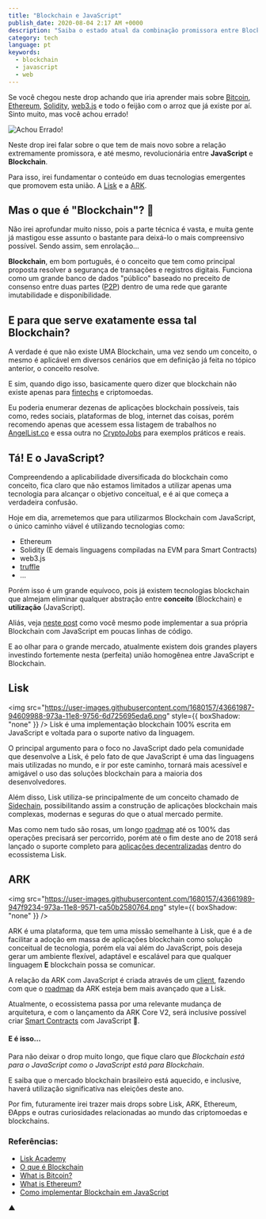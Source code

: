 ```yaml
---
title: "Blockchain e JavaScript"
publish_date: 2020-08-04 2:17 AM +0000
description: "Saiba o estado atual da combinação promissora entre Blockchain e JavaScript."
category: tech
language: pt
keywords:
  - blockchain
  - javascript
  - web
---
```


Se você chegou neste drop achando que iria aprender mais sobre [Bitcoin](https://pt.wikipedia.org/wiki/Bitcoin), [Ethereum](https://www.ethereum.org/), [Solidity](https://en.wikipedia.org/wiki/Solidity), [web3.js](https://github.com/ethereum/web3.js/) e todo o feijão com o arroz que já existe por aí. Sinto muito, mas você achou errado!

![Achou Errado!](https://user-images.githubusercontent.com/1680157/43661914-56307034-973a-11e8-96e1-b18a3b23508d.jpg)

Neste drop irei falar sobre o que tem de mais novo sobre a relação extremamente promissora, e até mesmo, revolucionária entre **JavaScript** e **Blockchain**.

Para isso, irei fundamentar o conteúdo em duas tecnologias emergentes que promovem esta união. A [Lisk](https://lisk.io/) e a [ARK](https://ark.io/).

## Mas o que é "Blockchain"? 🤯

Não irei aprofundar muito nisso, pois a parte técnica é vasta, e muita gente já mastigou esse assunto o bastante para deixá-lo o mais compreensivo possível. Sendo assim, sem enrolação...

**Blockchain**, em bom português, é o conceito que tem como principal proposta resolver a segurança de transações e registros digitais. Funciona como um grande banco de dados "público" baseado no preceito de consenso entre duas partes ([P2P](https://pt.wikipedia.org/wiki/Peer-to-peer)) dentro de uma rede que garante imutabilidade e disponibilidade.

## E para que serve exatamente essa tal Blockchain?

A verdade é que não existe UMA Blockchain, uma vez sendo um conceito, o mesmo é aplicável em diversos cenários que em definição já feita no tópico anterior, o conceito resolve.

E sim, quando digo isso, basicamente quero dizer que blockchain não existe apenas para [fintechs](https://pt.wikipedia.org/wiki/Fintech) e criptomoedas.

Eu poderia enumerar dezenas de aplicações blockchain possíveis, tais como, redes sociais, plataformas de blog, internet das coisas, porém recomendo apenas que acessem essa listagem de trabalhos no [AngelList.co](https://angel.co/jobs#find/f!%7B%22keywords%22%3A%5B%22blockchain%22%5D%2C%22remote%22%3Atrue%7D) e essa outra no [CryptoJobs](https://crypto.jobs/) para exemplos práticos e reais.

## Tá! E o JavaScript?

Compreendendo a aplicabilidade diversificada do blockchain como conceito, fica claro que não estamos limitados a utilizar apenas uma tecnologia para alcançar o objetivo conceitual, e é ai que começa a verdadeira confusão.

Hoje em dia, arremetemos que para utilizarmos Blockchain com JavaScript, o único caminho viável é utilizando tecnologias como:

- Ethereum
- Solidity (E demais linguagens compiladas na EVM para Smart Contracts)
- web3.js
- [truffle](https://github.com/trufflesuite/truffle)
- ...

Porém isso é um grande equívoco, pois já existem tecnologias blockchain que almejam eliminar qualquer abstração entre **conceito** (Blockchain) e **utilização** (JavaScript).

Aliás, veja [neste post](https://medium.com/digitalcrafts/programming-blockchain-in-javascript-8051cab272da) como você mesmo pode implementar a sua própria Blockchain com JavaScript em poucas linhas de código.

E ao olhar para o grande mercado, atualmente existem dois grandes players investindo fortemente nesta (perfeita) união homogênea entre JavaScript e Blockchain.

## Lisk

<img
  src="https://user-images.githubusercontent.com/1680157/43661987-94609988-973a-11e8-9756-6d725695eda6.png"
  style={{ boxShadow: "none" }}
/>
Lisk é uma implementação blockchain 100% escrita em JavaScript e voltada para o suporte
nativo da linguagem.

O principal argumento para o foco no JavaScript dado pela comunidade que desenvolve a Lisk, é pelo fato de que JavaScript é uma das linguagens mais utilizadas no mundo, e ir por este caminho, tornará mais acessível e amigável o uso das soluções blockchain para a maioria dos desenvolvedores.

Além disso, Lisk utiliza-se principalmente de um conceito chamado de [Sidechain](https://pt.wikipedia.org/wiki/Sidechain), possibilitando assim a construção de aplicações blockchain mais complexas, modernas e seguras do que o atual mercado permite.

Mas como nem tudo são rosas, um longo [roadmap](https://www.reddit.com/r/Lisk/comments/7fe4ux/lisk_development_roadmap/) até os 100% das operações precisará ser percorrido, porém até o fim deste ano de 2018 será lançado o suporte completo para [aplicações decentralizadas](https://livecoins.com.br/o-que-sao-dapps-e-qual-sua-importancia/) dentro do ecossistema Lisk.

## ARK

<img
  src="https://user-images.githubusercontent.com/1680157/43661989-947f9234-973a-11e8-9571-ca50b2580764.png"
  style={{ boxShadow: "none" }}
/>

ARK é uma plataforma, que tem uma missão semelhante à Lisk, que é a de facilitar a adoção em massa de aplicações blockchain como solução conceitual de tecnologia, porém ela vai além do JavaScript, pois deseja gerar um ambiente flexível, adaptável e escalável para que qualquer linguagem **E** blockchain possa se comunicar.

A relação da ARK com JavaScript é criada através de um [client](https://github.com/ARKEcosystem/ark-js), fazendo com que o [roadmap](https://ark.io/roadmap) da ARK esteja bem mais avançado que a Lisk.

Atualmente, o ecossistema passa por uma relevante mudança de arquitetura, e com o lançamento da ARK Core V2, será inclusive possível criar [Smart Contracts](https://en.wikipedia.org/wiki/Smart_contract) com JavaScript 🤩.

#### E é isso...

Para não deixar o drop muito longo, que fique claro que _Blockchain está para o JavaScript como o JavaScript está para Blockchain_.

E saiba que o mercado blockchain brasileiro está aquecido, e inclusive, haverá utilização significativa nas eleições deste ano.

Por fim, futuramente irei trazer mais drops sobre Lisk, ARK, Ethereum, ÐApps e outras curiosidades relacionadas ao mundo das criptomoedas e blockchains.

### Referências:

- [Lisk Academy](https://lisk.io/academy/welcome-to-the-lisk-academy/what-is-the-lisk-academy-intro)
- [O que é Blockchain](https://www.techtudo.com.br/noticias/2017/11/o-que-e-blockchain.ghtml)
- [What is Bitcoin?](https://www.blockchain.com/learning-portal/bitcoin-faq)
- [What is Ethereum?](https://www.blockchain.com/learning-portal/ether-basics)
- [Como implementar Blockchain em JavaScript](https://tableless.com.br/como-implementar-blockchain-em-javascript/)

▲
